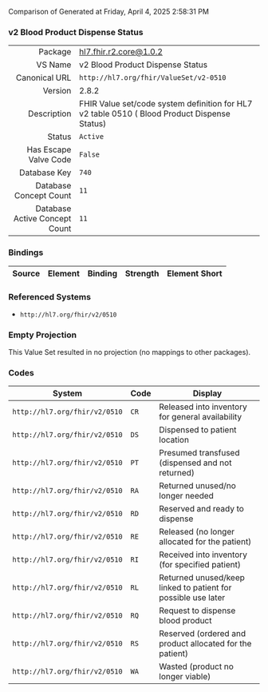Comparison of 
Generated at Friday, April 4, 2025 2:58:31 PM

### v2 Blood Product Dispense Status

|      |     |
| ---: | --- |
| Package | hl7.fhir.r2.core@1.0.2 |
| VS Name | v2 Blood Product Dispense Status |
| Canonical URL | `http://hl7.org/fhir/ValueSet/v2-0510` |
| Version | 2.8.2 |
| Description | FHIR Value set/code system definition for HL7 v2 table 0510 ( Blood Product Dispense Status) |
| Status | `Active` |
| Has Escape Valve Code | `False` |
| Database Key | `740` |
| Database Concept Count | `11` |
| Database Active Concept Count | `11` |
### Bindings

| Source | Element | Binding | Strength | Element Short |
| ------ | ------- | ------- | -------- | ------------- |

### Referenced Systems

* `http://hl7.org/fhir/v2/0510`
### Empty Projection

This Value Set resulted in no projection (no mappings to other packages).

### Codes

| System | Code | Display |
| ------ | ---- | ------- |
| `http://hl7.org/fhir/v2/0510` | `CR` | Released into inventory for general availability |
| `http://hl7.org/fhir/v2/0510` | `DS` | Dispensed to patient location |
| `http://hl7.org/fhir/v2/0510` | `PT` | Presumed transfused (dispensed and not returned) |
| `http://hl7.org/fhir/v2/0510` | `RA` | Returned unused/no longer needed |
| `http://hl7.org/fhir/v2/0510` | `RD` | Reserved and ready to dispense |
| `http://hl7.org/fhir/v2/0510` | `RE` | Released (no longer allocated for the patient) |
| `http://hl7.org/fhir/v2/0510` | `RI` | Received into inventory (for specified patient) |
| `http://hl7.org/fhir/v2/0510` | `RL` | Returned unused/keep linked to patient for possible use later |
| `http://hl7.org/fhir/v2/0510` | `RQ` | Request to dispense blood product |
| `http://hl7.org/fhir/v2/0510` | `RS` | Reserved (ordered and product allocated for the patient) |
| `http://hl7.org/fhir/v2/0510` | `WA` | Wasted (product no longer viable) |
